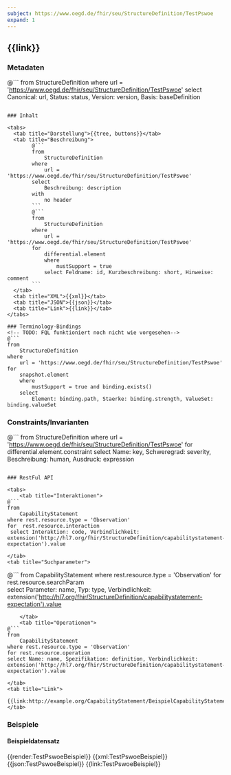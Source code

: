 ```yaml
---
subject: https://www.oegd.de/fhir/seu/StructureDefinition/TestPswoe
expand: 1
---
```


## {{link}}

### Metadaten

@```
from
	StructureDefinition
where
	url = 'https://www.oegd.de/fhir/seu/StructureDefinition/TestPswoe'
select
	Canonical: url, Status: status, Version: version, Basis: baseDefinition
```

### Inhalt

<tabs>
  <tab title="Darstellung">{{tree, buttons}}</tab>
  <tab title="Beschreibung"> 
        @```
        from
	        StructureDefinition
        where
	        url = 'https://www.oegd.de/fhir/seu/StructureDefinition/TestPswoe'
        select
	        Beschreibung: description
        with
            no header
        ```
        @```
        from 
            StructureDefinition 
        where 
            url = 'https://www.oegd.de/fhir/seu/StructureDefinition/TestPswoe' 
        for 
            differential.element 
            where 
                mustSupport = true 
            select Feldname: id, Kurzbeschreibung: short, Hinweise: comment
        ```
  </tab>
  <tab title="XML">{{xml}}</tab>
  <tab title="JSON">{{json}}</tab>
  <tab title="Link">{{link}}</tab>
</tabs>

### Terminology-Bindings
<!-- TODO: FQL funktioniert noch nicht wie vorgesehen-->
@```
from 
    StructureDefinition
where 
    url = 'https://www.oegd.de/fhir/seu/StructureDefinition/TestPswoe' 
for 
    snapshot.element
    where 
        mustSupport = true and binding.exists()
    select
        Element: binding.path, Staerke: binding.strength, ValueSet: binding.valueSet
```

### Constraints/Invarianten
@``` 
from StructureDefinition where url = 'https://www.oegd.de/fhir/seu/StructureDefinition/TestPswoe' for differential.element.constraint select Name: key, Schweregrad: severity, Beschreibung: human, Ausdruck: expression
```

### RestFul API

<tabs>
    <tab title="Interaktionen"> 
@```
from
	CapabilityStatement
where rest.resource.type = 'Observation' 
for  rest.resource.interaction
 select Interaktion: code, Verbindlichkeit: extension('http://hl7.org/fhir/StructureDefinition/capabilitystatement-expectation').value
```
    </tab>
    <tab title="Suchparameter">
@```
from
	CapabilityStatement
where rest.resource.type = 'Observation' 
for rest.resource.searchParam  
select Parameter: name, Typ: type, Verbindlichkeit: extension('http://hl7.org/fhir/StructureDefinition/capabilitystatement-expectation').value
```
    </tab>
    <tab title="Operationen">
@```
from
	CapabilityStatement
where rest.resource.type = 'Observation' 
for rest.resource.operation  
select Name: name, Spezifikation: definition, Verbindlichkeit: extension('http://hl7.org/fhir/StructureDefinition/capabilitystatement-expectation').value
```  
    </tab>
    <tab title="Link">
        {{link:http://example.org/CapabilityStatement/BeispielCapabilityStatement}}
    </tab>
</tabs>

### Beispiele
<!-- Funktion der Beispiele beschreiben!-->
#### Beispieldatensatz
<tabs>
    <tab title="Übersicht">      
        {{render:TestPswoeBeispiel}}
    </tab>
    <tab title="XML">      
        {{xml:TestPswoeBeispiel}}
    </tab>
    <tab title="JSON">
        {{json:TestPswoeBeispiel}}
    </tab>
    <tab title="Link">
        {{link:TestPswoeBeispiel}}
    </tab>
</tabs>